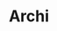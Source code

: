 ---
title: "Archi"
description: "Architecture"
slug: "archi"
# image: "hutomo-abrianto-l2jk-uxb1BY-unsplash.jpg"
style:
    background: "#2596be"
    color: "#ffffff"
---